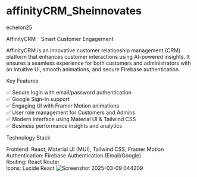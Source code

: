 # affinityCRM_Sheinnovates
echelon25

AffinityCRM - Smart Customer Engagement

AffinityCRM is an innovative customer relationship management (CRM) platform that enhances customer interactions using AI-powered insights. It ensures a seamless experience for both customers and administrators with an intuitive UI, smooth animations, and secure Firebase authentication.

Key Features

✅ Secure login with email/password authentication \
✅ Google Sign-In support\
✅ Engaging UI with Framer Motion animations\
✅ User role management for Customers and Admins\
✅ Modern interface using Material UI & Tailwind CSS\
✅ Business performance insights and analytics

 Technology Stack
 
Frontend: React, Material UI (MUI), Tailwind CSS, Framer Motion\
Authentication: Firebase Authentication (Email/Google)\
Routing: React Router\
Icons: Lucide React
![Screenshot 2025-03-09 044209](https://github.com/user-attachments/assets/734f3809-3e0c-4769-bce8-9cfa369c4d40)

